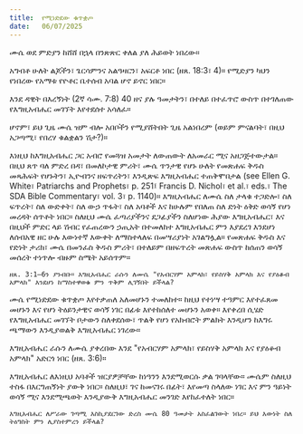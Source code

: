 ```yaml
---
title:  የሚነድደው ቁጥቋጦ
date:   06/07/2025
---
```



ሙሴ ወደ ምድያን ከሸሸ በኋላ በንጽጽር ቀለል ያለ ሕይወት ነበረው።

አግብቶ ሁለት ልጆችን፣ ጌርሳምንና አልዓዛርን፣ አፍርቶ ነበር (ዘጸ. 18:3፣ 4)። የሚድያን ካህን የነበረው የአማቱ የዮቶር ቤተሰብ አባል ሆኖ ይኖር ነበር።

እንደ ዳዊት በእረኝነት (2ኛ ሳሙ. 7:8) 40 ዘና ያሉ ዓመታትን፣ በተለይ በተፈጥሮ ውስጥ በተገለጠው የእግዚአብሔር መገኘት እየተደሰተ አሳለፈ።

ሆኖም፣ ይህ ጊዜ ሙሴ ዝም ብሎ አበቦችን የሚያሸትበት ጊዜ አልነበረም (ወይም ምናልባት፣ በዚህ አጋጣሚ፣ የበረሃ ቁልቋልን ሽታ?)።

እነዚህ ከእግዚአብሔር ጋር አብሮ የመጓዝ አመታት ለውጠውት ለአመራር ሚና አዘጋጅተውታል። በዚህ ጸጥ ባለ ምድረ በዳ፣ በመለኮታዊ ምሪት፣ ሙሴ ጥንታዊ የሆኑ ሁለት የመጽሐፍ ቅዱስ መጻሕፍት የሆኑትን፣ ኢዮብንና ዘፍጥረትን፣ እንዲጽፍ እግዚአብሔር ተጠቅሞበታል (see Ellen G. White፣ Patriarchs and Prophets፣ p. 251፤ Francis D. Nichol፣ et al.፣ eds.፣ The SDA Bible Commentary፣ vol. 3፣ p. 1140)። እግዚአብሔር ለሙሴ ስለ ታላቁ ተጋድሎ፣ ስለ ፍጥረት፣ ስለ ውድቀት፣ ስለ ውኃ ጥፋት፣ ስለ አባቶች እና ከሁሉም የበለጠ ስለ ድነት ዕቅድ ወሳኝ የሆነ መረዳት ሰጥቶት ነበር። ስለዚህ ሙሴ ፈጣሪያችንና ደጋፊያችን ስለሆነው ሕያው እግዚአብሔር፣ እና በዚህች ምድር ላይ ሽብር የፈጠረውን ኃጢአት በተመለከተ እግዚአብሔር ምን እያደረገ እንደሆነ ለሰብአዊ ዘር ሁሉ እውነተኛ እውቀት ለማስተላለፍ በመሣሪያነት አገልግሏል። የመጽሐፍ ቅዱስ እና የድነት ታሪክ፣ ሙሴ በመንፈስ ቅዱስ ምሪት፣ በተለይም በዘፍጥረት መጽሐፍ ውስጥ ከሰጠን ወሳኝ መሰረት ተነጥሎ ብዙም ስሜት አይሰጥም።

`ዘጸ. 3:1–6ን ያንብቡ። እግዚአብሔር ራሱን ለሙሴ "የአብርሃም አምላክ፣ የይስሃቅ አምላክ እና የያዕቆብ አምላክ" እንደሆነ ከማስተዋወቁ ምን ጥቅም ሊገኝበት ይችላል?`

ሙሴ የሚነድደው ቁጥቋጦ እየተቃጠለ አለመሆኑን ተመለከተ። ከዚህ የተነሣ ተዓምር እየተፈጸመ መሆኑን እና የሆነ ትዕይንታዊና ወሳኝ ነገር በፊቱ እየተከሰለተ መሆኑን አወቀ። እየቀረበ ሲሄድ የእግዚአብሔር መገኘት ቦታውን ስለቀደሰው፣ ጥልቅ የሆነ የአክብሮት ምልክት እንዲሆን ከእግሩ ጫማውን እንዲያወልቅ እግዚአብሔር ነገረው።

እግዚአብሔር ራሱን ለሙሴ ያቀረበው እንደ "የአብርሃም አምላክ፣ የይስሃቅ አምላክ እና የያዕቆብ አምላክ" አድርጎ ነበር (ዘጸ. 3:6)።

እግዚአብሔር ለእነዚህ አባቶች ዝርያዎቻቸው ከነዓንን እንደሚወርሱ ቃል ገባላቸው። ሙሴም ስለዚህ ተስፋ በእርግጠኝነት ያውቅ ነበር። ስለዚህ፣ ገና ከመናገሩ በፊት፣ እየመጣ ስላለው ነገር እና ምን ዓይነት ወሳኝ ሚና እንደሚጫወት እንዲያውቅ እግዚአብሔር መንገድ እየከፈተለት ነበር።

`እግዚአብሔር ለሥራው ገጣሚ እስኪያደርገው ድረስ ሙሴ 80 ዓመታት አስፈልገውት ነበረ። ይህ እውነት ስለ ትዕግስት ምን ሊያስተምረን ይችላል?`
